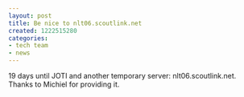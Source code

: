 ```yaml
---
layout: post
title: Be nice to nlt06.scoutlink.net
created: 1222515280
categories:
- tech team
- news
---
```

<p>19 days until JOTI and another temporary server: nlt06.scoutlink.net. Thanks to Michiel for providing it.<font color="#000000"> </font></p>
